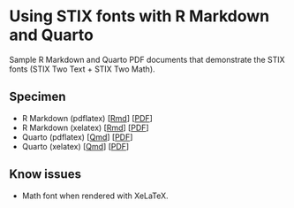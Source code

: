 # Using STIX fonts with R Markdown and Quarto

Sample R Markdown and Quarto PDF documents that demonstrate the STIX fonts
(STIX Two Text + STIX Two Math).

## Specimen

- R Markdown (pdflatex)
  [[Rmd](src/rmarkdown-pdflatex-stix2.Rmd)]
  [[PDF](specimen/rmarkdown-pdflatex-stix2.pdf)]
- R Markdown (xelatex)
  [[Rmd](src/rmarkdown-xelatex-stix2.Rmd)]
  [[PDF](specimen/rmarkdown-xelatex-stix2.pdf)]
- Quarto (pdflatex)
  [[Qmd](src/quarto-pdflatex-stix2.qmd)]
  [[PDF](specimen/quarto-pdflatex-stix2.pdf)]
- Quarto (xelatex)
  [[Qmd](src/quarto-xelatex-stix2.qmd)]
  [[PDF](specimen/quarto-xelatex-stix2.pdf)]

## Know issues

- Math font when rendered with XeLaTeX.
